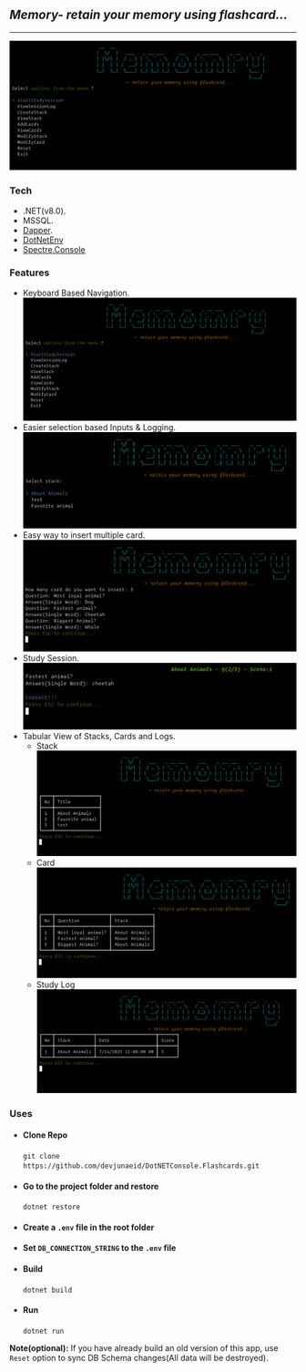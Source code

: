 ## *Memory- retain your memory using flashcard...*

---------------
![Main UI](Public/MainUI.png)

### Tech

- .NET(v8.0).
- MSSQL.
- [Dapper](https://www.learndapper.com).
- [DotNetEnv](https://www.nuget.org/packages/DotNetEnv/1.2.0)
- [Spectre.Console](https://spectreconsole.net)

### Features

- Keyboard Based Navigation.
  ![Main UI](Public/MainUI.png)
- Easier selection based Inputs & Logging.
  ![Keyboard Nav](Public/KeyboardNav.png)
- Easy way to insert multiple card.
  ![Multi Insert](Public/MultiInsert.png)
- Study Session.
  ![Study Session](Public/StudySession.png)
- Tabular View of Stacks, Cards and Logs.
  - Stack
    ![Stack View](Public/StackView.png)
  - Card
    ![Flash Card View](Public/CardView.png)
  - Study Log
    ![Study Log](Public/LogView.png)

### Uses

- #### Clone Repo

  `git clone https://github.com/devjunaeid/DotNETConsole.Flashcards.git`

- #### Go to the project folder and restore

    `dotnet restore`

- #### Create a `.env` file in the root folder

- #### Set `DB_CONNECTION_STRING` to the `.env` file

- #### Build

    `dotnet build`

- #### Run

    `dotnet run`

**Note(optional):** If you have already build an old version of this app, use `Reset`
option to sync DB Schema changes(All data will be destroyed).
